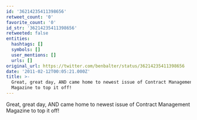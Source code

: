 ```yaml
---
id: '36214235411398656'
retweet_count: '0'
favorite_count: '0'
id_str: '36214235411398656'
retweeted: false
entities:
  hashtags: []
  symbols: []
  user_mentions: []
  urls: []
original_url: https://twitter.com/benbalter/status/36214235411398656
date: '2011-02-12T00:05:21.000Z'
title: >-
  Great, great day, AND came home to newest issue of Contract Management
  Magazine to top it off!
---
```


Great, great day, AND came home to newest issue of Contract Management Magazine to top it off!
